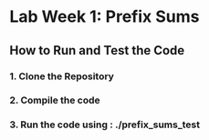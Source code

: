 # Lab Week 1: Prefix Sums

## How to Run and Test the Code

### 1. Clone the Repository

### 2. Compile the code

### 3. Run the code using :  ./prefix_sums_test

